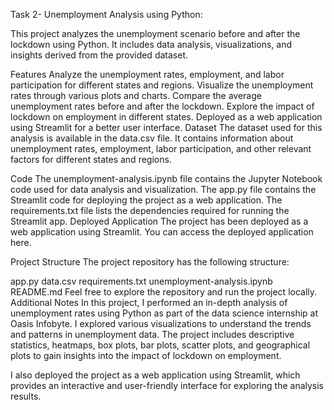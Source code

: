 Task 2- Unemployment Analysis using Python:



This project analyzes the unemployment scenario before and after the lockdown using Python. It includes data analysis, visualizations, and insights derived from the provided dataset.

Features
Analyze the unemployment rates, employment, and labor participation for different states and regions.
Visualize the unemployment rates through various plots and charts.
Compare the average unemployment rates before and after the lockdown.
Explore the impact of lockdown on employment in different states.
Deployed as a web application using Streamlit for a better user interface.
Dataset
The dataset used for this analysis is available in the data.csv file. It contains information about unemployment rates, employment, labor participation, and other relevant factors for different states and regions.

Code
The unemployment-analysis.ipynb file contains the Jupyter Notebook code used for data analysis and visualization.
The app.py file contains the Streamlit code for deploying the project as a web application.
The requirements.txt file lists the dependencies required for running the Streamlit app.
Deployed Application
The project has been deployed as a web application using Streamlit. You can access the deployed application here.

Project Structure
The project repository has the following structure:

app.py
data.csv
requirements.txt
unemployment-analysis.ipynb
README.md Feel free to explore the repository and run the project locally.
Additional Notes
In this project, I performed an in-depth analysis of unemployment rates using Python as part of the data science internship at Oasis Infobyte. I explored various visualizations to understand the trends and patterns in unemployment data. The project includes descriptive statistics, heatmaps, box plots, bar plots, scatter plots, and geographical plots to gain insights into the impact of lockdown on employment.

I also deployed the project as a web application using Streamlit, which provides an interactive and user-friendly interface for exploring the analysis results.
